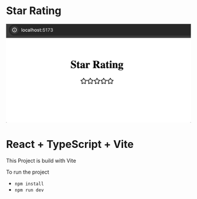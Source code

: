 # Star Rating 
!["Working of the Image Gallery"](StarRating-Jun-15-2024-22-03-00.gif)


# React + TypeScript + Vite
This Project is build with Vite

To run the project
- `npm install`
- `npm run dev`